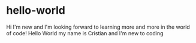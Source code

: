 # hello-world
Hi I'm new and I'm looking forward to learning more and more in the world of code!
Hello World my name is Cristian and I'm new to coding 
